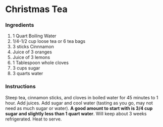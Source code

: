 # Christmas Tea

### Ingredients

1. 1 Quart Boiling Water
2. 1/4-1/2 cup loose tea or 6 tea bags
3. 3 sticks Cinnnamon
4. Juice of 3 oranges
5. Juice of 3 lemons
6. 1 Tablespoon whole cloves
7. 3 cups sugar
8. 3 quarts water

### Instructions
Steep tea, cinnamon sticks, and cloves in boiled water for 45 minutes to 1 hour. Add juices. Add sugar and cool water (tasting as you go, may not need as much sugar or water). **A good amount to start with is 3/4 cup sugar and slightly less than 1 quart water**. Will keep about 3 weeks refrigerated. Heat to serve.
